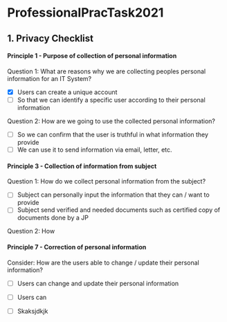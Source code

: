 # ProfessionalPracTask2021

## 1. Privacy Checklist
#### Principle 1 - Purpose of collection of personal information

Question 1: What are reasons why we are collecting peoples personal information for an IT System?
- [x] Users can create a unique account
- [ ] So that we can identify a specific user according to their personal information

Question 2: How are we going to use the collected personal information?
- [ ] So we can confirm that the user is truthful in what information they provide
- [ ] We can use it to send information via email, letter, etc.

#### Principle 3 - Collection of information from subject

Question 1: How do we collect personal information from the subject?
- [ ] Subject can personally input the information that they can / want to provide
- [ ] Subject send verified and needed documents such as certified copy of documents done by a JP

Question 2: How 

#### Principle 7 - Correction of personal information

Consider: How are the users able to change / update their personal information?
- [ ] Users can change and update their personal information
- [ ] Users can 

- [ ] Skaksjdkjk
